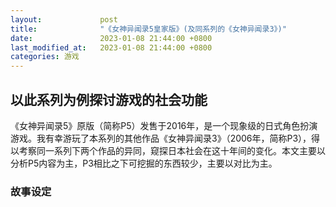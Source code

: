 ```yaml
---
layout:             post
title:              "《女神异闻录5皇家版》(及同系列的《女神异闻录3》)"
date:               2023-01-08 21:44:00 +0800
last_modified_at:   2023-01-08 21:44:00 +0800
categories: 游戏
---
```

## 以此系列为例探讨游戏的社会功能

《女神异闻录5》原版（简称P5）发售于2016年，是一个现象级的日式角色扮演游戏。我有幸游玩了本系列的其他作品《女神异闻录3》（2006年，简称P3），得以考察同一系列下两个作品的异同，窥探日本社会在这十年间的变化。本文主要以分析P5内容为主，P3相比之下可挖掘的东西较少，主要以对比为主。<br>
### 故事设定